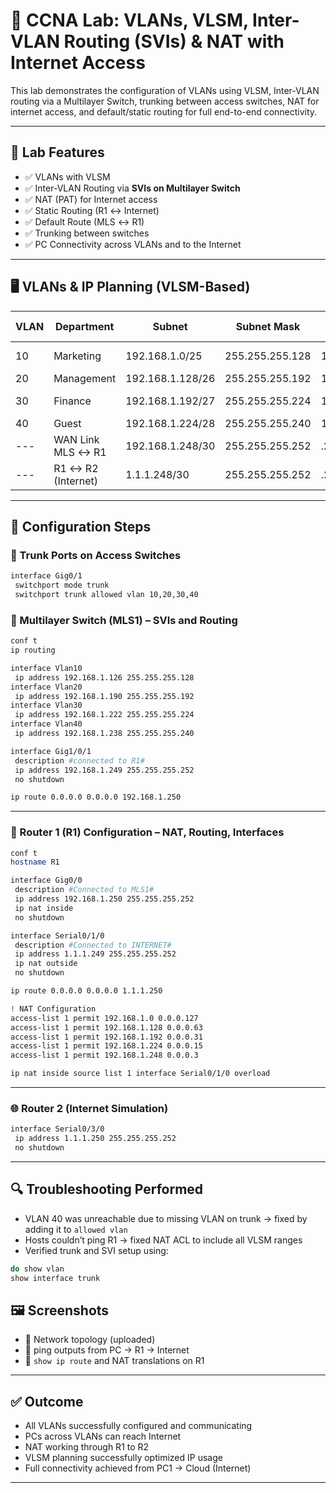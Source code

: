 # 🧪 CCNA Lab: VLANs, VLSM, Inter-VLAN Routing (SVIs) & NAT with Internet Access

This lab demonstrates the configuration of VLANs using VLSM, Inter-VLAN routing via a Multilayer Switch, trunking between access switches, NAT for internet access, and default/static routing for full end-to-end connectivity.

---

## 📌 Lab Features
- ✅ VLANs with VLSM
- ✅ Inter-VLAN Routing via **SVIs on Multilayer Switch**
- ✅ NAT (PAT) for Internet access
- ✅ Static Routing (R1 ↔ Internet)
- ✅ Default Route (MLS ↔ R1)
- ✅ Trunking between switches
- ✅ PC Connectivity across VLANs and to the Internet

---

## 🖥️ VLANs & IP Planning (VLSM-Based)

| VLAN | Department   | Subnet              | Subnet Mask        | Gateway IP         | Hosts Used |
|------|--------------|---------------------|---------------------|---------------------|------------|
| 10   | Marketing    | 192.168.1.0/25      | 255.255.255.128     | 192.168.1.126       | .1–.2, .124–.125 |
| 20   | Management   | 192.168.1.128/26    | 255.255.255.192     | 192.168.1.190       | .129, .189 |
| 30   | Finance      | 192.168.1.192/27    | 255.255.255.224     | 192.168.1.222       | .193–.194, .220–.221 |
| 40   | Guest        | 192.168.1.224/28    | 255.255.255.240     | 192.168.1.238       | .225, .237 |
| ---  | WAN Link MLS ↔ R1 | 192.168.1.248/30 | 255.255.255.252 | .249 ↔ .250         | 2 IPs used |
| ---  | R1 ↔ R2 (Internet) | 1.1.1.248/30    | 255.255.255.252     | .249 ↔ .250         | 2 IPs used |

---

## 🔧 Configuration Steps

### 🔁 Trunk Ports on Access Switches
```bash
interface Gig0/1
 switchport mode trunk
 switchport trunk allowed vlan 10,20,30,40
```

### 🔧 Multilayer Switch (MLS1) – SVIs and Routing
```bash
conf t
ip routing

interface Vlan10
 ip address 192.168.1.126 255.255.255.128
interface Vlan20
 ip address 192.168.1.190 255.255.255.192
interface Vlan30
 ip address 192.168.1.222 255.255.255.224
interface Vlan40
 ip address 192.168.1.238 255.255.255.240

interface Gig1/0/1
 description #connected to R1#
 ip address 192.168.1.249 255.255.255.252
 no shutdown

ip route 0.0.0.0 0.0.0.0 192.168.1.250
```

---

### 📡 Router 1 (R1) Configuration – NAT, Routing, Interfaces
```bash
conf t
hostname R1

interface Gig0/0
 description #Connected to MLS1#
 ip address 192.168.1.250 255.255.255.252
 ip nat inside
 no shutdown

interface Serial0/1/0
 description #Connected to INTERNET#
 ip address 1.1.1.249 255.255.255.252
 ip nat outside
 no shutdown

ip route 0.0.0.0 0.0.0.0 1.1.1.250

! NAT Configuration
access-list 1 permit 192.168.1.0 0.0.0.127
access-list 1 permit 192.168.1.128 0.0.0.63
access-list 1 permit 192.168.1.192 0.0.0.31
access-list 1 permit 192.168.1.224 0.0.0.15
access-list 1 permit 192.168.1.248 0.0.0.3

ip nat inside source list 1 interface Serial0/1/0 overload
```

---

### 🌐 Router 2 (Internet Simulation)
```bash
interface Serial0/3/0
 ip address 1.1.1.250 255.255.255.252
 no shutdown
```

---

## 🔍 Troubleshooting Performed
- VLAN 40 was unreachable due to missing VLAN on trunk → fixed by adding it to `allowed vlan`
- Hosts couldn’t ping R1 → fixed NAT ACL to include all VLSM ranges
- Verified trunk and SVI setup using:
```bash
do show vlan
show interface trunk
```

## 🖼️ Screenshots
- 📸 Network topology (uploaded)
- 📸 ping outputs from PC → R1 → Internet
- 📸 `show ip route` and NAT translations on R1

---

## ✅ Outcome
- All VLANs successfully configured and communicating
- PCs across VLANs can reach Internet
- NAT working through R1 to R2
- VLSM planning successfully optimized IP usage
- Full connectivity achieved from PC1 → Cloud (Internet)

---

